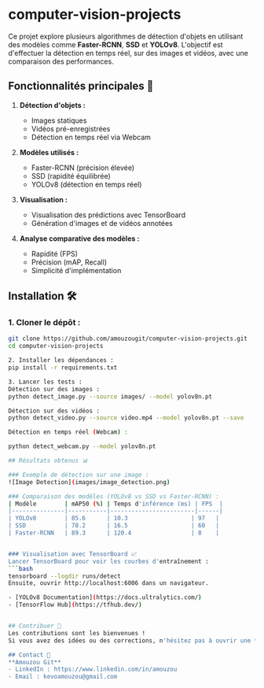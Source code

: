 # computer-vision-projects

Ce projet explore plusieurs algorithmes de détection d'objets en utilisant des modèles comme **Faster-RCNN**, **SSD** et **YOLOv8**. 
L'objectif est d'effectuer la détection en temps réel, sur des images et vidéos, avec une comparaison des performances.


## Fonctionnalités principales 🚀
1. **Détection d'objets :**  
   - Images statiques  
   - Vidéos pré-enregistrées  
   - Détection en temps réel via Webcam  

2. **Modèles utilisés :**
   - Faster-RCNN (précision élevée)
   - SSD (rapidité équilibrée)
   - YOLOv8 (détection en temps réel)

3. **Visualisation :**
   - Visualisation des prédictions avec TensorBoard
   - Génération d'images et de vidéos annotées

4. **Analyse comparative des modèles :**
   - Rapidité (FPS)
   - Précision (mAP, Recall)
   - Simplicité d'implémentation

## Installation 🛠️

### 1. Cloner le dépôt :
```bash
git clone https://github.com/amouzougit/computer-vision-projects.git
cd computer-vision-projects

2. Installer les dépendances :
pip install -r requirements.txt

3. Lancer les tests :
Détection sur des images :
python detect_image.py --source images/ --model yolov8n.pt

Détection sur des vidéos :
python detect_video.py --source video.mp4 --model yolov8n.pt --save

Détection en temps réel (Webcam) :

python detect_webcam.py --model yolov8n.pt

## Résultats obtenus 📊

### Exemple de détection sur une image :
![Image Detection](images/image_detection.png)

### Comparaison des modèles (YOLOv8 vs SSD vs Faster-RCNN) :
| Modèle        | mAP50 (%) | Temps d'inférence (ms) | FPS  |
|---------------|-----------|------------------------|------|
| YOLOv8        | 85.6      | 10.3                  | 97   |
| SSD           | 78.2      | 16.5                  | 60   |
| Faster-RCNN   | 89.3      | 120.4                 | 8    |


### Visualisation avec TensorBoard 📈
Lancer TensorBoard pour voir les courbes d'entraînement :
```bash
tensorboard --logdir runs/detect
Ensuite, ouvrir http://localhost:6006 dans un navigateur.

- [YOLOv8 Documentation](https://docs.ultralytics.com/)
- [TensorFlow Hub](https://tfhub.dev/)


## Contribuer 🤝
Les contributions sont les bienvenues !  
Si vous avez des idées ou des corrections, n'hésitez pas à ouvrir une **issue** ou à faire un **pull request**.

## Contact 📧
**Amouzou Git**  
- LinkedIn : https://www.linkedin.com/in/amouzou
- Email : kevoamouzou@gmail.com


